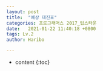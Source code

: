 ```yaml
---
layout: post
title:  "예상 대진표"
categories: 프로그래머스 2017_팁스타운
date:   2021-01-22 11:40:18 +0800
tags: Lv.2
author: Haribo

---
```


* content
{:toc}


